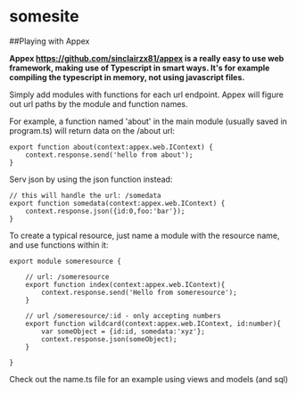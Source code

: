 somesite
========

##Playing with Appex

**Appex https://github.com/sinclairzx81/appex is a really easy to use web framework, making use of Typescript in smart ways. It's for example compiling the typescript in memory, not using javascript files.**

Simply add modules with functions for each url endpoint. Appex will figure out url paths by the module and function names.

For example, a function named 'about' in the main module (usually saved in program.ts) will return data on the /about url:

    export function about(context:appex.web.IContext) {
        context.response.send('hello from about');
    }

Serv json by using the json function instead:

    // this will handle the url: /somedata
    export function somedata(context:appex.web.IContext) {
        context.response.json({id:0,foo:'bar'});
    }

To create a typical resource, just name a module with the resource name, and use functions within it:

    export module someresource {

        // url: /someresource
        export function index(context:appex.web.IContext){
            context.response.send('Hello from someresource');
        }

        // url /someresource/:id - only accepting numbers
        export function wildcard(context:appex.web.IContext, id:number){
            var someObject = {id:id, somedata:'xyz'};
            context.response.json(someObject);
        }

    }

Check out the name.ts file for an example using views and models (and sql)